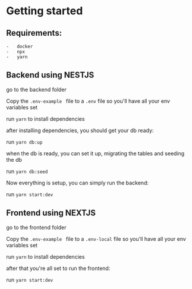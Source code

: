 # Getting started


## Requirements:
    -   docker
    -   npx
    -   yarn

## Backend using NESTJS

go to the backend folder

Copy the `.env-example ` file to a `.env` file so you'll have all your env variables set

run `yarn` to install dependencies

after installing dependencies, you should get your db ready:

run `yarn db:up`

when the db is ready, you can set it up, migrating the tables and seeding the db

run `yarn db:seed`

Now everything is setup, you can simply run the backend:

run `yarn start:dev`

## Frontend using NEXTJS

go to the frontend folder

Copy the `.env-example ` file to a `.env-local` file so you'll have all your env variables set

run `yarn` to install dependencies

after that you're all set to run the frontend:

run `yarn start:dev`
